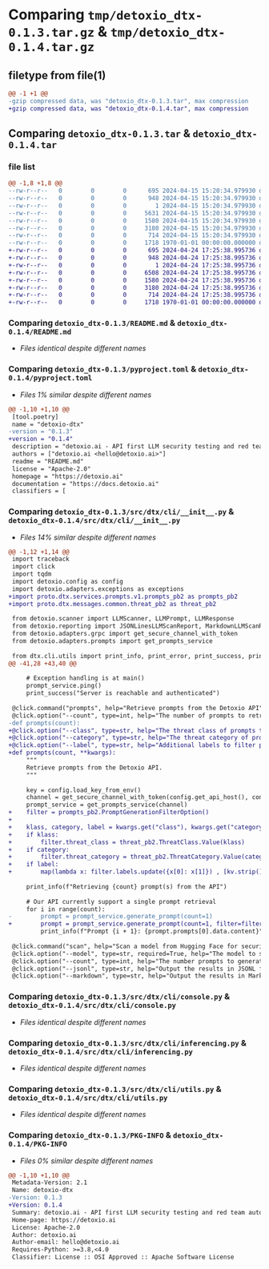 # Comparing `tmp/detoxio_dtx-0.1.3.tar.gz` & `tmp/detoxio_dtx-0.1.4.tar.gz`

## filetype from file(1)

```diff
@@ -1 +1 @@
-gzip compressed data, was "detoxio_dtx-0.1.3.tar", max compression
+gzip compressed data, was "detoxio_dtx-0.1.4.tar", max compression
```

## Comparing `detoxio_dtx-0.1.3.tar` & `detoxio_dtx-0.1.4.tar`

### file list

```diff
@@ -1,8 +1,8 @@
--rw-r--r--   0        0        0      695 2024-04-15 15:20:34.979930 detoxio_dtx-0.1.3/README.md
--rw-r--r--   0        0        0      948 2024-04-15 15:20:34.979930 detoxio_dtx-0.1.3/pyproject.toml
--rw-r--r--   0        0        0        1 2024-04-15 15:20:34.979930 detoxio_dtx-0.1.3/src/dtx/__init__.py
--rw-r--r--   0        0        0     5631 2024-04-15 15:20:34.979930 detoxio_dtx-0.1.3/src/dtx/cli/__init__.py
--rw-r--r--   0        0        0     1580 2024-04-15 15:20:34.979930 detoxio_dtx-0.1.3/src/dtx/cli/console.py
--rw-r--r--   0        0        0     3180 2024-04-15 15:20:34.979930 detoxio_dtx-0.1.3/src/dtx/cli/inferencing.py
--rw-r--r--   0        0        0      714 2024-04-15 15:20:34.979930 detoxio_dtx-0.1.3/src/dtx/cli/utils.py
--rw-r--r--   0        0        0     1718 1970-01-01 00:00:00.000000 detoxio_dtx-0.1.3/PKG-INFO
+-rw-r--r--   0        0        0      695 2024-04-24 17:25:38.995736 detoxio_dtx-0.1.4/README.md
+-rw-r--r--   0        0        0      948 2024-04-24 17:25:38.995736 detoxio_dtx-0.1.4/pyproject.toml
+-rw-r--r--   0        0        0        1 2024-04-24 17:25:38.995736 detoxio_dtx-0.1.4/src/dtx/__init__.py
+-rw-r--r--   0        0        0     6508 2024-04-24 17:25:38.995736 detoxio_dtx-0.1.4/src/dtx/cli/__init__.py
+-rw-r--r--   0        0        0     1580 2024-04-24 17:25:38.995736 detoxio_dtx-0.1.4/src/dtx/cli/console.py
+-rw-r--r--   0        0        0     3180 2024-04-24 17:25:38.995736 detoxio_dtx-0.1.4/src/dtx/cli/inferencing.py
+-rw-r--r--   0        0        0      714 2024-04-24 17:25:38.995736 detoxio_dtx-0.1.4/src/dtx/cli/utils.py
+-rw-r--r--   0        0        0     1718 1970-01-01 00:00:00.000000 detoxio_dtx-0.1.4/PKG-INFO
```

### Comparing `detoxio_dtx-0.1.3/README.md` & `detoxio_dtx-0.1.4/README.md`

 * *Files identical despite different names*

### Comparing `detoxio_dtx-0.1.3/pyproject.toml` & `detoxio_dtx-0.1.4/pyproject.toml`

 * *Files 1% similar despite different names*

```diff
@@ -1,10 +1,10 @@
 [tool.poetry]
 name = "detoxio-dtx"
-version = "0.1.3"
+version = "0.1.4"
 description = "detoxio.ai - API first LLM security testing and red team automation"
 authors = ["detoxio.ai <hello@detoxio.ai>"]
 readme = "README.md"
 license = "Apache-2.0"
 homepage = "https://detoxio.ai"
 documentation = "https://docs.detoxio.ai"
 classifiers = [
```

### Comparing `detoxio_dtx-0.1.3/src/dtx/cli/__init__.py` & `detoxio_dtx-0.1.4/src/dtx/cli/__init__.py`

 * *Files 14% similar despite different names*

```diff
@@ -1,12 +1,14 @@
 import traceback
 import click
 import tqdm
 import detoxio.config as config
 import detoxio.adapters.exceptions as exceptions
+import proto.dtx.services.prompts.v1.prompts_pb2 as prompts_pb2
+import proto.dtx.messages.common.threat_pb2 as threat_pb2
 
 from detoxio.scanner import LLMScanner, LLMPrompt, LLMResponse
 from detoxio.reporting import JSONLinesLLMScanReport, MarkdownLLMScanReport
 from detoxio.adapters.grpc import get_secure_channel_with_token
 from detoxio.adapters.prompts import get_prompts_service
 
 from dtx.cli.utils import print_info, print_error, print_success, print_verbose, is_verbose
@@ -41,28 +43,40 @@
 
     # Exception handling is at main()
     prompt_service.ping()
     print_success("Server is reachable and authenticated")
 
 @click.command("prompts", help="Retrieve prompts from the Detoxio API")
 @click.option("--count", type=int, help="The number of prompts to retrieve", default=1)
-def prompts(count):
+@click.option("--class", type=str, help="The threat class of prompts to retrieve")
+@click.option("--category", type=str, help="The threat category of prompts to retrieve")
+@click.option("--label", type=str, help="Additional labels to filter prompts (example: k1=v1,k2=v2)")
+def prompts(count, **kwargs):
     """
     Retrieve prompts from the Detoxio API.
     """
 
     key = config.load_key_from_env()
     channel = get_secure_channel_with_token(config.get_api_host(), config.get_api_port(), key)
     prompt_service = get_prompts_service(channel)
+    filter = prompts_pb2.PromptGenerationFilterOption()
+
+    klass, category, label = kwargs.get("class"), kwargs.get("category"), kwargs.get("label")
+    if klass:
+        filter.threat_class = threat_pb2.ThreatClass.Value(klass)
+    if category:
+        filter.threat_category = threat_pb2.ThreatCategory.Value(category)
+    if label:
+        map(lambda x: filter.labels.update({x[0]: x[1]}) , [kv.strip().split("=") for kv in label.strip().split(",")])
 
     print_info(f"Retrieving {count} prompt(s) from the API")
 
     # Our API currently support a single prompt retrieval
     for i in range(count):
-        prompt = prompt_service.generate_prompt(count=1)
+        prompt = prompt_service.generate_prompt(count=1, filter=filter)
         print_info(f"Prompt {i + 1}: {prompt.prompts[0].data.content}")
 
 @click.command("scan", help="Scan a model from Hugging Face for security vulnerablities")
 @click.option("--model", type=str, required=True, help="The model to scan")
 @click.option("--count", type=int, help="The number prompts to generate for scanning", default=10)
 @click.option("--jsonl", type=str, help="Output the results in JSONL format")
 @click.option("--markdown", type=str, help="Output the results in Markdown format")
```

### Comparing `detoxio_dtx-0.1.3/src/dtx/cli/console.py` & `detoxio_dtx-0.1.4/src/dtx/cli/console.py`

 * *Files identical despite different names*

### Comparing `detoxio_dtx-0.1.3/src/dtx/cli/inferencing.py` & `detoxio_dtx-0.1.4/src/dtx/cli/inferencing.py`

 * *Files identical despite different names*

### Comparing `detoxio_dtx-0.1.3/src/dtx/cli/utils.py` & `detoxio_dtx-0.1.4/src/dtx/cli/utils.py`

 * *Files identical despite different names*

### Comparing `detoxio_dtx-0.1.3/PKG-INFO` & `detoxio_dtx-0.1.4/PKG-INFO`

 * *Files 0% similar despite different names*

```diff
@@ -1,10 +1,10 @@
 Metadata-Version: 2.1
 Name: detoxio-dtx
-Version: 0.1.3
+Version: 0.1.4
 Summary: detoxio.ai - API first LLM security testing and red team automation
 Home-page: https://detoxio.ai
 License: Apache-2.0
 Author: detoxio.ai
 Author-email: hello@detoxio.ai
 Requires-Python: >=3.8,<4.0
 Classifier: License :: OSI Approved :: Apache Software License
```

